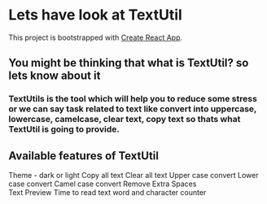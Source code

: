 # Lets have look at TextUtil

This project is bootstrapped with [Create React App](https://github.com/facebook/create-react-app).

## You might be thinking that what is TextUtil? so lets know about it

### TextUtils is the tool which will help you to reduce some stress or we can say task related to text like convert into uppercase, lowercase, camelcase, clear text, copy text so thats what TextUtil is going to provide.


## Available features of TextUtil

Theme - dark or light
Copy all text
Clear all text
Upper case convert
Lower case convert
Camel case convert
Remove Extra Spaces  
Text Preview
Time to read text
word and character counter
